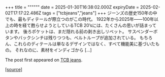 +++
title = """"""
date = 2025-01-30T16:38:02.000Z
expiryDate = 2025-02-02T17:17:22.486Z
tags = ["tcbjeans","jeans"]
+++
ジーンズの歴史150年の中でも、最もディテールが際立つのがこの時代。 1922年から2025年――100年以上の時を経て甦らせようとしているTCB 20’sには、たくさんの思いが詰まっています。 後ろポケットは、まだ隠れる前の剥き出しリベット。 サスペンダーボタンやバックシンチは残りつつも、ベルトループが追加されている。 もちろん、これらのディテールは単なるデザインではなく、すべて機能美に基づいたもの。 それなのに、素材をインディゴから \[…\]

The post [](http://tcbjeans.com/2025/01/31/51060)first appeared on [TCB jeans](http://tcbjeans.com).

[[source]](http://tcbjeans.com/2025/01/31/51060)
